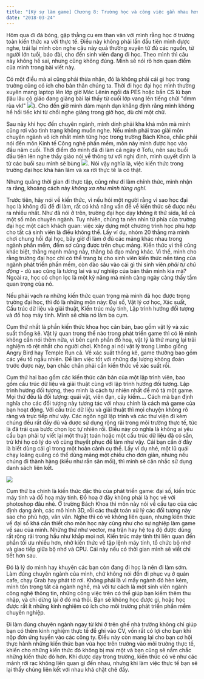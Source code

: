 ```yaml
---
title: "[Ký sự làm game] Chương 8: Trường học và công việc gần nhau hơn bạn nghĩ"
date: "2018-03-24"
---
```


Hôm qua đi đá bóng, gặp thằng cu em than vãn với mình rằng học ở trường toàn kiến thức xa vời thực tế. Điều này không phải lần đầu tiên mình được nghe, trái lại mình còn nghe câu này quá thường xuyên từ đủ các nguồn, từ người lớn tuổi, báo đài, cho đến sinh viên đang đi học. Theo mình thì câu này không hề sai, nhưng cũng không đúng. Mình sẽ nói rõ hơn quan điểm của mình trong bài viết này.

Có một điều mà ai cũng phải thừa nhận, đó là không phải cái gì học trong trường cũng có ích cho bản thân chúng ta. Thời đi học đại học mình thường xuyên mang laptop lên lớp giờ Mác Lênin ngồi đá PES hoặc bắn CS lũ bạn (lâu lâu cô giáo đang giảng bài lại thấy từ cuối lớp vang lên tiếng chửi "đmm rùa vkl" ![](https://tongtunggiang.com/vi/assets/images/surrender-e1507297856835.png)). Cho đến giờ mình dám mạnh dạn khẳng định rằng mình không hề hối tiếc khi từ chối nghe giảng trong giờ học, dù chỉ một chữ.

Sau này khi học đến chuyên ngành, mình dính phải kha khá môn mà mình cũng rơi vào tình trạng không muốn nghe. Nếu mình phải trao giải môn chuyên ngành vô ích nhất mình từng học trong trường Bách Khoa, chắc phải nói đến môn Kinh tế Công nghệ phần mềm, môn này mình được học vào đầu năm cuối. Thời điểm đó mình đã đi làm cả ngày ở Tofu, nên sau buổi đầu tiên lên nghe thầy giáo nói về thông tư với nghị định, mình quyết định là từ các buổi sau mình sẽ bùng ![](https://tongtunggiang.com/vi/assets/images/shame-e1507297959839.png). Nói vậy nghĩa là, việc kiến thức trong trường đại học khá hàn lâm và xa rời thực tế là có thật.

Nhưng quãng thời gian đi thực tập, cũng như đi làm chính thức, mình nhận ra rằng, khoảng cách này _không xa như mình từng nghĩ_.

Trước tiên, hãy nói về kiến thức, vì nếu hỏi một người rằng vì sao học đại học là không đủ để đi làm, rất có khả năng vấn đề về kiến thức sẽ được nêu ra nhiều nhất. Như đã nói ở trên, trường đại học dạy không ít thứ sida, kể cả một số môn chuyên ngành. Tuy nhiên, chúng ta nên nhìn từ phía của trường đại học một cách khách quan: việc xây dựng một chương trình học phù hợp cho tất cả sinh viên là điều không thể. Lấy ví dụ, nhóm 20 thằng mà mình chơi chung hồi đại học, bây giờ đi làm ở đủ các mảng khác nhau trong ngành phần mềm, đếm sơ cũng được trên chục mảng. Kiến thức vì thế cũng khác biệt, thằng mạnh mảng này, thằng bá đạo mảng khác. Vì thế, mình cho rằng trường đại học chỉ có thể trang bị cho sinh viên kiến thức nền tảng của ngành phát triển phần mềm, còn đào sâu vào cái gì thì sinh viên _phải tự chủ động_ - dù sao cũng là tương lai và sự nghiệp của bản thân mình kia mà? Ngoài ra, học có chọn lọc là một kỹ năng mà mình càng ngày càng thấy tầm quan trọng của nó.

Nếu phải vạch ra những kiến thức quan trọng mà mình đã học được trong trường đại học, thì đó là những môn này: Đại số, Vật lý cơ học, Xác suất, Cấu trúc dữ liệu và giải thuật, Kiến trúc máy tính, Lập trình hướng đối tượng và đồ hoạ máy tính. Mình sẽ chia nó làm ba cụm.

Cụm thứ nhất là phần kiến thức khoa học căn bản, bao gồm vật lý và xác suất thống kê. Vật lý quan trọng thế nào trong phát triển game thì có lẽ mình không cần nói thêm nữa, vì bên cạnh phần đồ hoạ, vật lý là thứ mang lại trải nghiệm rõ rệt nhất cho người chơi. Không ai nói vật lý trong Limbo giống Angry Bird hay Temple Run cả. Về xác suất thống kê, game thường bao gồm các yếu tố ngẫu nhiên. Để làm việc tốt với những đại lượng không đoán trước được này, bạn chắc chắn phải cần kiến thức về xác suất rồi.

Cụm thứ hai bao gồm các kiến thức căn bản của một lập trình viên, bao gồm cấu trúc dữ liệu và giải thuật cùng với lập trình hướng đối tượng. Lập trình hướng đối tượng, theo mình là cách tự nhiên nhất để mô tả một game. Mọi thứ đều là đối tượng: quái vật, viên đạn, cây kiếm.... Cách mà bạn định nghĩa cho các đối tượng này tương tác với nhau chính là cách mà game của bạn hoạt động. Với cấu trúc dữ liệu và giải thuật thì mọi chuyện không rõ ràng và trực tiếp như vậy. Các ngôn ngữ lập trình và các thư viện đi kèm chúng đều rất đầy đủ và được sử dụng rộng rãi trong môi trường thực tế, tức là đã trải qua bước chọn lọc tự nhiên rồi. Điều này có nghĩa là không ai yêu cầu bạn phải tự viết lại một thuật toán hoặc một cấu trúc dữ liệu đã có sẵn, trừ khi họ có lý do vô cùng thuyết phục để làm như vậy. Cái bạn cần ở đây là biết dùng cái gì trong một hoàn cảnh cụ thể. Lấy ví dụ nhé, một lũ quái chạy loăng quăng có thể dùng mảng một chiều cho đơn giản, nhưng nếu chúng đi thành hàng (kiểu như rắn săn mồi), thì mình sẽ cân nhắc sử dụng danh sách liên kết.

![](https://tongtunggiang.com/vi/assets/images/CCKBEQVXIAARLEG.jpg)

Cụm thứ ba chính là kiến thức đặc thù của phát triển game: đại số, kiến trúc máy tính và đồ hoạ máy tính. Đồ hoạ ở đây không phải là học vẽ với photoshop đâu nhé. Ở trường Bách Khoa thì môn này nói về cấu tạo của các định dạng ảnh, các mô hình 3D, rồi các thuật toán xử lý các đối tượng này sao cho phù hợp, vân vân. Nghe thì có vẻ không liên quan, nhưng kiến thức về đại số khá cần thiết cho môn học này cũng như cho sự nghiệp làm game về sau của mình. Những thứ như vector, ma trận hay hệ toạ độ được dùng rất rộng rãi trong hầu như khắp mọi nơi. Kiến trúc máy tính thì liên quan đến phần tối ưu nhiều hơn, nhờ kiến thức về tập lệnh máy tính, tổ chức bộ nhớ và giao tiếp giữa bộ nhớ và CPU. Cái này nếu có thời gian mình sẽ viết chi tiết hơn sau.

Đó là lý do mình hay khuyên các bạn còn đang đi học là nên đi làm sớm. Làm đúng chuyên ngành của mình, chứ không nói đến đi phục vụ ở quán cafe, chạy Grab hay phát tờ rơi. Không phải là vì mấy ngành đó hèn kém, mình tôn trọng tất cả ngành nghề, mà với tư cách là một sinh viên ngành công nghệ thông tin, những công việc trên có thể giúp bạn kiếm thêm thu nhập, và chỉ dừng lại ở đó mà thôi. Bạn sẽ không học được gì, hoặc học được rất ít những kinh nghiệm có ích cho môi trường phát triển phần mềm chuyên nghiệp.

Đi làm đúng chuyên ngành ngay từ khi ở trên ghế nhà trường không chỉ giúp bạn có thêm kinh nghiệm thực tế để ghi vào CV, vốn rất có lợi cho bạn khi nộp đơn ứng tuyển vào các công ty. Điều này còn mang lại cho bạn cơ hội thực hành những kiến thức bạn vừa học trên trường vào môi trường thực tế, khiến cho những kiến thức đó không bị mai một và bạn cũng sẽ nắm chắc những kiến thức đó hơn. Khi được dạy trong trường, kiến thức có vẻ như các mảnh rời rạc không liên quan gì đến nhau, nhưng khi làm việc thực tế bạn sẽ lại thấy chúng liên kết với nhau khá chặt chẽ đấy.

